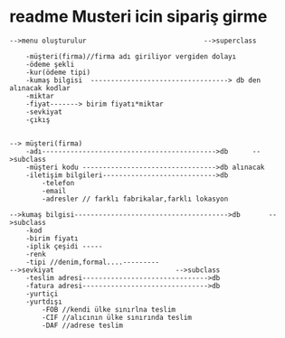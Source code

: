 # readme  		Musteri icin sipariş girme
	
	-->menu oluşturulur 							-->superclass
	
		-müşteri(firma)//firma adı giriliyor vergiden dolayı
		-ödeme şekli		
		-kur(ödeme tipi)
		-kumaş bilgisi  ----------------------------------> db den alınacak kodlar
		-miktar
		-fiyat-------> birim fiyatı*miktar
		-sevkiyat
		-çıkış
	

	--> müşteri(firma) 
		-adı------------------------------------------->db		-->subclass
		-müşteri kodu --------------------------------->db alınacak
		-iletişim bilgileri---------------------------->db
			-telefon
			-email
			-adresler // farklı fabrikalar,farklı lokasyon
			
  	-->kumaş bilgisi-------------------------------------->db		-->subclass
		-kod
		-birim fiyatı
		-iplik çeşidi -----
		-renk
		-tipi //denim,formal....---------
	-->sevkiyat								 -->subclass
		-teslim adresi------------------------------->db
		-fatura adresi------------------------------->db
		-yurtiçi
		-yurtdışı
			-FOB //kendi ülke sınırlna teslim
			-CIF //alıcının ülke sınırında teslim
			-DAF //adrese teslim 
